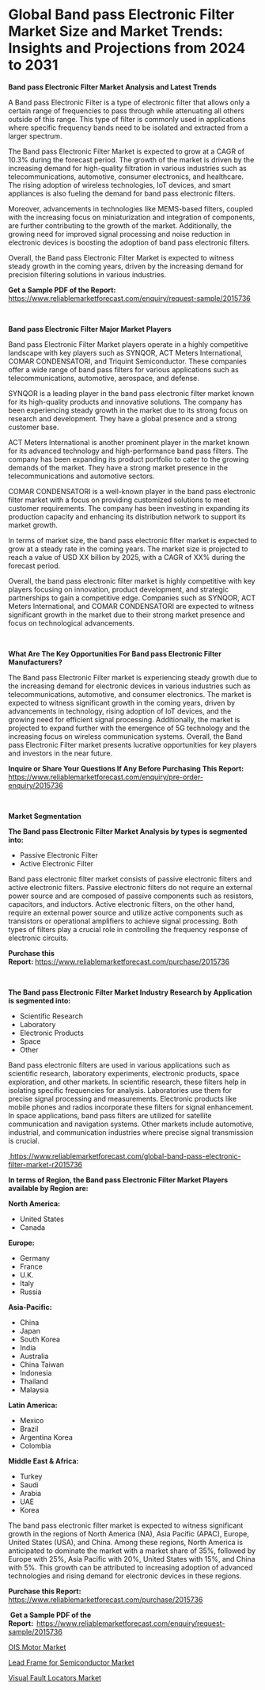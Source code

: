 <p><h1>Global Band pass Electronic Filter Market Size and Market Trends: Insights and Projections from 2024 to 2031</h1></p><p><strong>Band pass Electronic Filter Market Analysis and Latest Trends</strong></p>
<p><p>A Band pass Electronic Filter is a type of electronic filter that allows only a certain range of frequencies to pass through while attenuating all others outside of this range. This type of filter is commonly used in applications where specific frequency bands need to be isolated and extracted from a larger spectrum.</p><p>The Band pass Electronic Filter Market is expected to grow at a CAGR of 10.3% during the forecast period. The growth of the market is driven by the increasing demand for high-quality filtration in various industries such as telecommunications, automotive, consumer electronics, and healthcare. The rising adoption of wireless technologies, IoT devices, and smart appliances is also fueling the demand for band pass electronic filters.</p><p>Moreover, advancements in technologies like MEMS-based filters, coupled with the increasing focus on miniaturization and integration of components, are further contributing to the growth of the market. Additionally, the growing need for improved signal processing and noise reduction in electronic devices is boosting the adoption of band pass electronic filters.</p><p>Overall, the Band pass Electronic Filter Market is expected to witness steady growth in the coming years, driven by the increasing demand for precision filtering solutions in various industries.</p></p>
<p><strong>Get a Sample PDF of the Report:&nbsp;</strong> <a href="https://www.reliablemarketforecast.com/enquiry/request-sample/2015736">https://www.reliablemarketforecast.com/enquiry/request-sample/2015736</a></p>
<p>&nbsp;</p>
<p><strong>Band pass Electronic Filter Major Market Players</strong></p>
<p><p>Band pass Electronic Filter Market players operate in a highly competitive landscape with key players such as SYNQOR, ACT Meters International, COMAR CONDENSATORI, and Triquint Semiconductor. These companies offer a wide range of band pass filters for various applications such as telecommunications, automotive, aerospace, and defense.</p><p>SYNQOR is a leading player in the band pass electronic filter market known for its high-quality products and innovative solutions. The company has been experiencing steady growth in the market due to its strong focus on research and development. They have a global presence and a strong customer base.</p><p>ACT Meters International is another prominent player in the market known for its advanced technology and high-performance band pass filters. The company has been expanding its product portfolio to cater to the growing demands of the market. They have a strong market presence in the telecommunications and automotive sectors.</p><p>COMAR CONDENSATORI is a well-known player in the band pass electronic filter market with a focus on providing customized solutions to meet customer requirements. The company has been investing in expanding its production capacity and enhancing its distribution network to support its market growth.</p><p>In terms of market size, the band pass electronic filter market is expected to grow at a steady rate in the coming years. The market size is projected to reach a value of USD XX billion by 2025, with a CAGR of XX% during the forecast period.</p><p>Overall, the band pass electronic filter market is highly competitive with key players focusing on innovation, product development, and strategic partnerships to gain a competitive edge. Companies such as SYNQOR, ACT Meters International, and COMAR CONDENSATORI are expected to witness significant growth in the market due to their strong market presence and focus on technological advancements.</p></p>
<p>&nbsp;</p>
<p><strong>What Are The Key Opportunities For Band pass Electronic Filter Manufacturers?</strong></p>
<p><p>The Band pass Electronic Filter market is experiencing steady growth due to the increasing demand for electronic devices in various industries such as telecommunications, automotive, and consumer electronics. The market is expected to witness significant growth in the coming years, driven by advancements in technology, rising adoption of IoT devices, and the growing need for efficient signal processing. Additionally, the market is projected to expand further with the emergence of 5G technology and the increasing focus on wireless communication systems. Overall, the Band pass Electronic Filter market presents lucrative opportunities for key players and investors in the near future.</p></p>
<p><strong>Inquire or Share Your Questions If Any Before Purchasing This Report:</strong> <a href="https://www.reliablemarketforecast.com/enquiry/pre-order-enquiry/2015736">https://www.reliablemarketforecast.com/enquiry/pre-order-enquiry/2015736</a></p>
<p>&nbsp;</p>
<p><strong>Market Segmentation</strong></p>
<p><strong>The Band pass Electronic Filter Market Analysis by types is segmented into:</strong></p>
<p><ul><li>Passive Electronic Filter</li><li>Active Electronic Filter</li></ul></p>
<p><p>Band pass electronic filter market consists of passive electronic filters and active electronic filters. Passive electronic filters do not require an external power source and are composed of passive components such as resistors, capacitors, and inductors. Active electronic filters, on the other hand, require an external power source and utilize active components such as transistors or operational amplifiers to achieve signal processing. Both types of filters play a crucial role in controlling the frequency response of electronic circuits.</p></p>
<p><strong>Purchase this Report:&nbsp;</strong><a href="https://www.reliablemarketforecast.com/purchase/2015736">https://www.reliablemarketforecast.com/purchase/2015736</a></p>
<p>&nbsp;</p>
<p><strong>The Band pass Electronic Filter Market Industry Research by Application is segmented into:</strong></p>
<p><ul><li>Scientific Research</li><li>Laboratory</li><li>Electronic Products</li><li>Space</li><li>Other</li></ul></p>
<p><p>Band pass electronic filters are used in various applications such as scientific research, laboratory experiments, electronic products, space exploration, and other markets. In scientific research, these filters help in isolating specific frequencies for analysis. Laboratories use them for precise signal processing and measurements. Electronic products like mobile phones and radios incorporate these filters for signal enhancement. In space applications, band pass filters are utilized for satellite communication and navigation systems. Other markets include automotive, industrial, and communication industries where precise signal transmission is crucial.</p></p>
<p><a href="https://www.reliablemarketforecast.com/global-band-pass-electronic-filter-market-r2015736">&nbsp;https://www.reliablemarketforecast.com/global-band-pass-electronic-filter-market-r2015736</a></p>
<p><strong>In terms of Region, the Band pass Electronic Filter Market Players available by Region are:</strong></p>
<p>
    <p> <strong> North America: </strong>
        <ul>
            <li>United States</li>
            <li>Canada</li>
        </ul>
        </p> 
    <p> <strong> Europe: </strong>
        <ul>
            <li>Germany</li>
            <li>France</li>
            <li>U.K.</li>
            <li>Italy</li>
            <li>Russia</li>
        </ul>
        </p> 
    <p> <strong> Asia-Pacific: </strong>
        <ul>
            <li>China</li>
            <li>Japan</li>
            <li>South Korea</li>
            <li>India</li>
            <li>Australia</li>
            <li>China Taiwan</li>
            <li>Indonesia</li>
            <li>Thailand</li>
            <li>Malaysia</li>
        </ul>
        </p> 
    <p> <strong> Latin America: </strong>
        <ul>
            <li>Mexico</li>
            <li>Brazil</li>
            <li>Argentina Korea</li>
            <li>Colombia</li>
        </ul>
        </p> 
    <p> <strong> Middle East & Africa: </strong>
        <ul>
            <li>Turkey</li>
            <li>Saudi</li>
            <li>Arabia</li>
            <li>UAE</li>
            <li>Korea</li>
        </ul>
    </p>
    </p>
<p><p>The band pass electronic filter market is expected to witness significant growth in the regions of North America (NA), Asia Pacific (APAC), Europe, United States (USA), and China. Among these regions, North America is anticipated to dominate the market with a market share of 35%, followed by Europe with 25%, Asia Pacific with 20%, United States with 15%, and China with 5%. This growth can be attributed to increasing adoption of advanced technologies and rising demand for electronic devices in these regions.</p></p>
<p><strong>Purchase this Report: </strong><a href="https://www.reliablemarketforecast.com/purchase/2015736">https://www.reliablemarketforecast.com/purchase/2015736</a></p>
<p>&nbsp;<strong>Get a Sample PDF of the Report:&nbsp;&nbsp;</strong><a href="https://www.reliablemarketforecast.com/enquiry/request-sample/2015736">https://www.reliablemarketforecast.com/enquiry/request-sample/2015736</a></p>
<p><strong></strong></p>
<p><p><a href="https://medium.com/@presleybode/global-ois-motor-market-share-and-growth-opportunities-and-market-size-growing-with-a-cagr-of-14-4-3f581e84960a">OIS Motor Market</a></p><p><a href="https://medium.com/@lottierunte68/lead-frame-for-semiconductor-market-market-segmentation-geographical-regions-and-market-forcast-260782103b98">Lead Frame for Semiconductor Market</a></p><p><a href="https://medium.com/@codystark63/visual-fault-locators-market-size-growth-and-industry-analysis-by-market-segmentation-and-c75710847071">Visual Fault Locators Market</a></p></p>